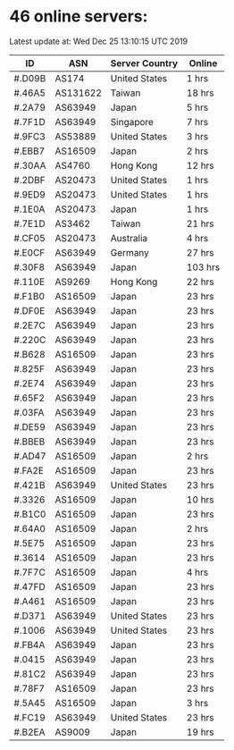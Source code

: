 # 46 online servers:

Latest update at: Wed Dec 25 13:10:15 UTC 2019

| ID | ASN | Server Country | Online |
| -- | --- | -------------- | ------ |
| #.D09B | AS174 | United States | 1 hrs |
| #.46A5 | AS131622 | Taiwan | 18 hrs |
| #.2A79 | AS63949 | Japan | 5 hrs |
| #.7F1D | AS63949 | Singapore | 7 hrs |
| #.9FC3 | AS53889 | United States | 3 hrs |
| #.EBB7 | AS16509 | Japan | 2 hrs |
| #.30AA | AS4760 | Hong Kong | 12 hrs |
| #.2DBF | AS20473 | United States | 1 hrs |
| #.9ED9 | AS20473 | United States | 1 hrs |
| #.1E0A | AS20473 | Japan | 1 hrs |
| #.7E1D | AS3462 | Taiwan | 21 hrs |
| #.CF05 | AS20473 | Australia | 4 hrs |
| #.E0CF | AS63949 | Germany | 27 hrs |
| #.30F8 | AS63949 | Japan | 103 hrs |
| #.110E | AS9269 | Hong Kong | 22 hrs |
| #.F1B0 | AS16509 | Japan | 23 hrs |
| #.DF0E | AS63949 | Japan | 23 hrs |
| #.2E7C | AS63949 | Japan | 23 hrs |
| #.220C | AS63949 | Japan | 23 hrs |
| #.B628 | AS16509 | Japan | 23 hrs |
| #.825F | AS63949 | Japan | 23 hrs |
| #.2E74 | AS63949 | Japan | 23 hrs |
| #.65F2 | AS63949 | Japan | 23 hrs |
| #.03FA | AS63949 | Japan | 23 hrs |
| #.DE59 | AS63949 | Japan | 23 hrs |
| #.BBEB | AS63949 | Japan | 23 hrs |
| #.AD47 | AS16509 | Japan | 2 hrs |
| #.FA2E | AS16509 | Japan | 23 hrs |
| #.421B | AS63949 | United States | 23 hrs |
| #.3326 | AS16509 | Japan | 10 hrs |
| #.B1C0 | AS16509 | Japan | 23 hrs |
| #.64A0 | AS16509 | Japan | 2 hrs |
| #.5E75 | AS16509 | Japan | 23 hrs |
| #.3614 | AS16509 | Japan | 23 hrs |
| #.7F7C | AS16509 | Japan | 4 hrs |
| #.47FD | AS16509 | Japan | 23 hrs |
| #.A461 | AS16509 | Japan | 23 hrs |
| #.D371 | AS63949 | United States | 23 hrs |
| #.1006 | AS63949 | United States | 23 hrs |
| #.FB4A | AS63949 | Japan | 23 hrs |
| #.0415 | AS63949 | Japan | 23 hrs |
| #.81C2 | AS63949 | Japan | 23 hrs |
| #.78F7 | AS16509 | Japan | 23 hrs |
| #.5A45 | AS16509 | Japan | 3 hrs |
| #.FC19 | AS63949 | United States | 23 hrs |
| #.B2EA | AS9009 | Japan | 19 hrs |

